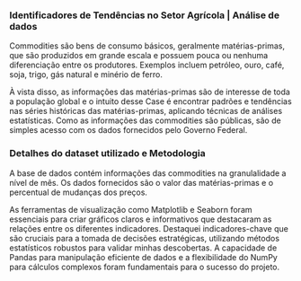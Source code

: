 
### Identificadores de Tendências no Setor Agrícola | Análise de dados 

Commodities são bens de consumo básicos, geralmente matérias-primas, que são produzidos em grande escala e possuem pouca ou nenhuma diferenciação entre os produtores. Exemplos incluem petróleo, ouro, café, soja, trigo, gás natural e minério de ferro.

À vista disso, as informações das matérias-primas são de interesse de toda a população global e o intuito desse Case é encontrar padrões e tendências nas séries históricas das matérias-primas, aplicando técnicas de análises estatísticas. Como as informações das commodities são públicas, são de simples acesso com os dados fornecidos pelo Governo Federal.

### Detalhes do dataset utilizado e Metodologia

A base de dados contém informações das commodities na granulalidade a nível de mês. Os dados fornecidos são o valor das matérias-primas e o percentual de mudanças dos preços.

As ferramentas de visualização como Matplotlib e Seaborn foram essenciais para criar gráficos claros e informativos que destacaram as relações entre os diferentes indicadores.
Destaquei indicadores-chave que são cruciais para a tomada de decisões estratégicas, utilizando métodos estatísticos robustos para validar minhas descobertas. A capacidade de Pandas para manipulação eficiente de dados e a flexibilidade do NumPy para cálculos complexos foram fundamentais para o sucesso do projeto.

 
